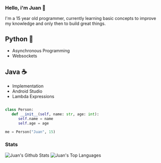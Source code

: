 ### Hello, i'm Juan 👋

I'm a 15 year old programmer, currently learning basic concepts to improve my knowledge and only then to build great things.

## Python 🐍
- Asynchronous Programming
- Websockets

## Java ☕
- Implementation
- Android Studio 
- Lambda Expressions



```py

class Person:
   def __init__(self, name: str, age: int):
      self.name = name
      self.age = age

me = Person("Juan", 15)
```

### Stats
![Juan's Github Stats](https://github-readme-stats.vercel.app/api?username=juansebastian2006&theme=vue-dark&show_icons=true)
![Juan's Top Languages](https://github-readme-stats.vercel.app/api/top-langs/?username=juansebastian2006&theme=vue-dark&layout=compact&show_icons=true&exclude_repos=macao)

